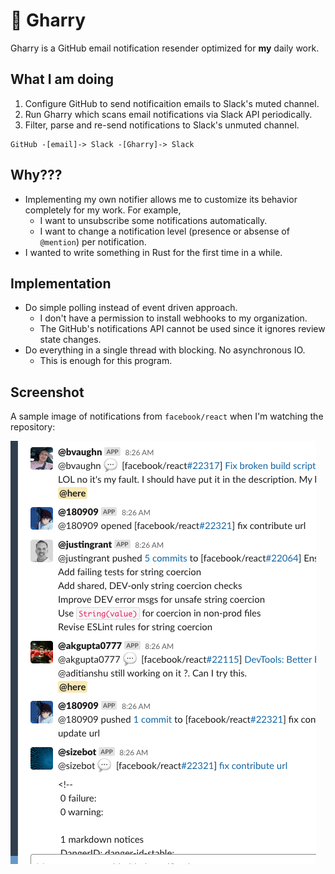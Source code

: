 # 🎠 Gharry

Gharry is a GitHub email notification resender optimized for **my** daily work.

## What I am doing

1. Configure GitHub to send notificaition emails to Slack's muted channel.
2. Run Gharry which scans email notifications via Slack API periodically.
3. Filter, parse and re-send notifications to Slack's unmuted channel.

```
GitHub -[email]-> Slack -[Gharry]-> Slack
```

## Why???

- Implementing my own notifier allows me to customize its behavior completely for my work. For example,
    - I want to unsubscribe some notifications automatically.
    - I want to change a notification level (presence or absense of `@mention`) per notification.
- I wanted to write something in Rust for the first time in a while.

## Implementation

- Do simple polling instead of event driven approach.
    - I don't have a permission to install webhooks to my organization.
    - The GitHub's notifications API cannot be used since it ignores review state changes.
- Do everything in a single thread with blocking. No asynchronous IO.
    - This is enough for this program.

## Screenshot

A sample image of notifications from `facebook/react` when I'm watching the repository:

![Slack screenshot](https://raw.githubusercontent.com/ryym/i/master/gharry/slack-sample.png)

